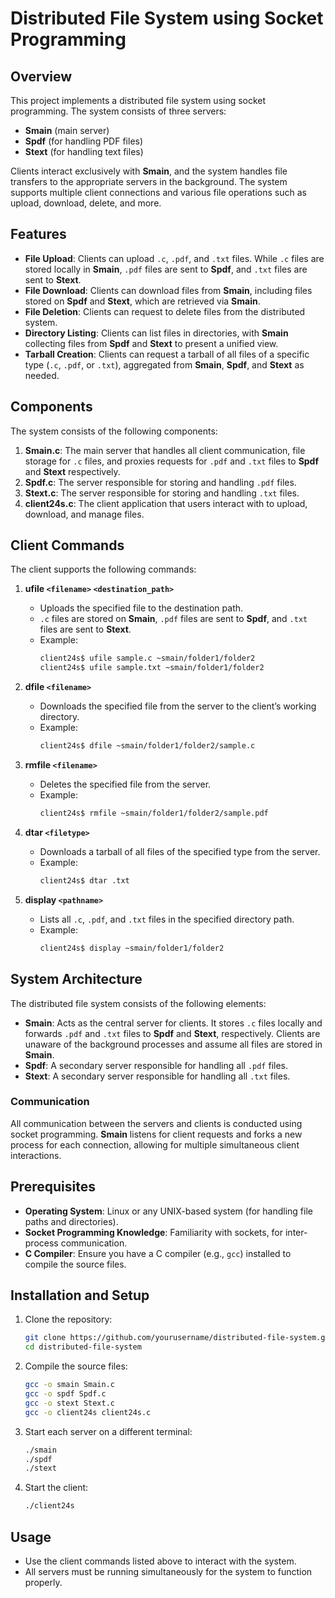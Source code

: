 # Distributed File System using Socket Programming

## Overview
This project implements a distributed file system using socket programming. The system consists of three servers: 
- **Smain** (main server)
- **Spdf** (for handling PDF files)
- **Stext** (for handling text files)

Clients interact exclusively with **Smain**, and the system handles file transfers to the appropriate servers in the background. The system supports multiple client connections and various file operations such as upload, download, delete, and more.

## Features
- **File Upload**: Clients can upload `.c`, `.pdf`, and `.txt` files. While `.c` files are stored locally in **Smain**, `.pdf` files are sent to **Spdf**, and `.txt` files are sent to **Stext**.
- **File Download**: Clients can download files from **Smain**, including files stored on **Spdf** and **Stext**, which are retrieved via **Smain**.
- **File Deletion**: Clients can request to delete files from the distributed system.
- **Directory Listing**: Clients can list files in directories, with **Smain** collecting files from **Spdf** and **Stext** to present a unified view.
- **Tarball Creation**: Clients can request a tarball of all files of a specific type (`.c`, `.pdf`, or `.txt`), aggregated from **Smain**, **Spdf**, and **Stext** as needed.

## Components
The system consists of the following components:
1. **Smain.c**: The main server that handles all client communication, file storage for `.c` files, and proxies requests for `.pdf` and `.txt` files to **Spdf** and **Stext** respectively.
2. **Spdf.c**: The server responsible for storing and handling `.pdf` files.
3. **Stext.c**: The server responsible for storing and handling `.txt` files.
4. **client24s.c**: The client application that users interact with to upload, download, and manage files.

## Client Commands
The client supports the following commands:

1. **ufile `<filename>` `<destination_path>`**
   - Uploads the specified file to the destination path.
   - `.c` files are stored on **Smain**, `.pdf` files are sent to **Spdf**, and `.txt` files are sent to **Stext**.
   - Example:
     ```bash
     client24s$ ufile sample.c ~smain/folder1/folder2
     client24s$ ufile sample.txt ~smain/folder1/folder2
     ```

2. **dfile `<filename>`**
   - Downloads the specified file from the server to the client’s working directory.
   - Example:
     ```bash
     client24s$ dfile ~smain/folder1/folder2/sample.c
     ```

3. **rmfile `<filename>`**
   - Deletes the specified file from the server.
   - Example:
     ```bash
     client24s$ rmfile ~smain/folder1/folder2/sample.pdf
     ```

4. **dtar `<filetype>`**
   - Downloads a tarball of all files of the specified type from the server.
   - Example:
     ```bash
     client24s$ dtar .txt
     ```

5. **display `<pathname>`**
   - Lists all `.c`, `.pdf`, and `.txt` files in the specified directory path.
   - Example:
     ```bash
     client24s$ display ~smain/folder1/folder2
     ```

## System Architecture
The distributed file system consists of the following elements:
- **Smain**: Acts as the central server for clients. It stores `.c` files locally and forwards `.pdf` and `.txt` files to **Spdf** and **Stext**, respectively. Clients are unaware of the background processes and assume all files are stored in **Smain**.
- **Spdf**: A secondary server responsible for handling all `.pdf` files.
- **Stext**: A secondary server responsible for handling all `.txt` files.

### Communication
All communication between the servers and clients is conducted using socket programming. **Smain** listens for client requests and forks a new process for each connection, allowing for multiple simultaneous client interactions.

## Prerequisites
- **Operating System**: Linux or any UNIX-based system (for handling file paths and directories).
- **Socket Programming Knowledge**: Familiarity with sockets, for inter-process communication.
- **C Compiler**: Ensure you have a C compiler (e.g., `gcc`) installed to compile the source files.

## Installation and Setup
1. Clone the repository:
   ```bash
   git clone https://github.com/yourusername/distributed-file-system.git
   cd distributed-file-system
   ```
2. Compile the source files:
   ```bash
   gcc -o smain Smain.c
   gcc -o spdf Spdf.c
   gcc -o stext Stext.c
   gcc -o client24s client24s.c
   ```
3. Start each server on a different terminal:
   ```bash
   ./smain
   ./spdf
   ./stext
   ```
4. Start the client:
   ```bash
   ./client24s
   ```
## Usage
- Use the client commands listed above to interact with the system.
- All servers must be running simultaneously for the system to function properly.

